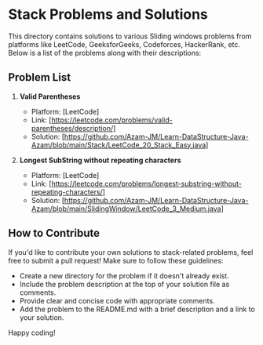 # Stack Problems and Solutions

This directory contains solutions to various Sliding windows problems from platforms like LeetCode, GeeksforGeeks, Codeforces, HackerRank, etc.
Below is a list of the problems along with their descriptions:

## Problem List

1. **Valid Parentheses**
   - Platform: [LeetCode]
   - Link: [https://leetcode.com/problems/valid-parentheses/description/]
   - Solution: [https://github.com/Azam-JM/Learn-DataStructure-Java-Azam/blob/main/Stack/LeetCode_20_Stack_Easy.java]

2. **Longest SubString without repeating characters**
   - Platform: [LeetCode]
   - Link: [https://leetcode.com/problems/longest-substring-without-repeating-characters/]
   - Solution: [https://github.com/Azam-JM/Learn-DataStructure-Java-Azam/blob/main/SlidingWindow/LeetCode_3_Medium.java]
  
## How to Contribute

If you'd like to contribute your own solutions to stack-related problems, feel free to submit a pull request! Make sure to follow these guidelines:

- Create a new directory for the problem if it doesn't already exist.
- Include the problem description at the top of your solution file as comments.
- Provide clear and concise code with appropriate comments.
- Add the problem to the README.md with a brief description and a link to your solution.

Happy coding!

